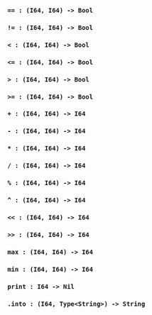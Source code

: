 <link rel="stylesheet" type="text/css" href="styles.css">

### `== : (I64, I64) -> Bool`

### `!= : (I64, I64) -> Bool`

### `< : (I64, I64) -> Bool`

### `<= : (I64, I64) -> Bool`

### `> : (I64, I64) -> Bool`

### `>= : (I64, I64) -> Bool`

### `+ : (I64, I64) -> I64`

### `- : (I64, I64) -> I64`

### `* : (I64, I64) -> I64`

### `/ : (I64, I64) -> I64`

### `% : (I64, I64) -> I64`

### `^ : (I64, I64) -> I64`

### `<< : (I64, I64) -> I64`

### `>> : (I64, I64) -> I64`

### `max : (I64, I64) -> I64`

### `min : (I64, I64) -> I64`

### `print : I64 -> Nil`

### `.into : (I64, Type<String>) -> String`
